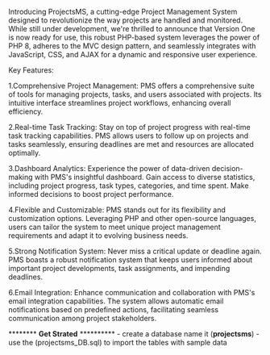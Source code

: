 Introducing ProjectsMS, a cutting-edge Project Management System designed to revolutionize the way projects are handled and monitored. While still under development, we're thrilled to announce that Version One is now ready for use, this robust PHP-based system leverages the power of PHP 8, adheres to the MVC design pattern, and seamlessly integrates with JavaScript, CSS, and AJAX for a dynamic and responsive user experience.

Key Features:

1.Comprehensive Project Management: PMS offers a comprehensive suite of tools for managing projects, tasks, and users associated with projects. Its intuitive interface streamlines project workflows, enhancing overall efficiency.

2.Real-time Task Tracking: Stay on top of project progress with real-time task tracking capabilities. PMS allows users to follow up on projects and tasks seamlessly, ensuring deadlines are met and resources are allocated optimally.

3.Dashboard Analytics: Experience the power of data-driven decision-making with PMS's insightful dashboard. Gain access to diverse statistics, including project progress, task types, categories, and time spent. Make informed decisions to boost project performance.

4.Flexible and Customizable: PMS stands out for its flexibility and customization options. Leveraging PHP and other open-source languages, users can tailor the system to meet unique project management requirements and adapt it to evolving business needs.

5.Strong Notification System: Never miss a critical update or deadline again. PMS boasts a robust notification system that keeps users informed about important project developments, task assignments, and impending deadlines.

6.Email Integration: Enhance communication and collaboration with PMS's email integration capabilities. The system allows automatic email notifications based on predefined actions, facilitating seamless communication among project stakeholders.

******** **Get Strated** **********
    - create a database name it (**projectsms**)
    - use the (projectsms_DB.sql) to import the tables with sample data